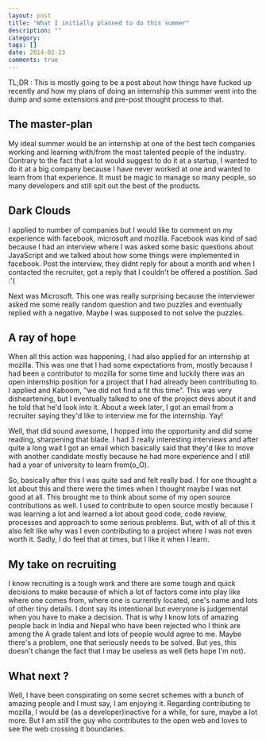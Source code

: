 ```yaml
---
layout: post
title: "What I initially planned to do this summer"
description: ""
category: 
tags: []
date: 2014-02-23
comments: true
---
```

TL;DR : This is mostly going to be a post about how things have fucked up recently and how my plans of doing an internship this summer went into the dump and some extensions and pre-post thought process to that.

## The master-plan

My ideal summer would be an internship at one of the best tech companies working and learning with/from the most talented people of the industry. Contrary to the fact that a lot would suggest to do it at a startup, I wanted to do it at a big company because I have never worked at one and wanted to learn from that experience. It must be magic to manage so many people, so many developers and still spit out the best of the products.

## Dark Clouds

I applied to number of companies but I would like to comment on my experience with facebook, microsoft and mozilla. Facebook was kind of sad because I had an interview where I was asked some basic questions about JavaScript and we talked about how some things were implemented in facebook. Post the interview, they didnt reply for about a month and when I contacted the recruiter, got a reply that I couldn't be offered a postition. Sad :'(

Next was Microsoft. This one was really surprising because the interviewer asked me some really random question and two puzzles and eventually replied with a negative. Maybe I was supposed to not solve the puzzles.

## A ray of hope

When all this action was happening, I had also applied for an internship at mozilla. This was one that I had some expectations from, mostly because I had been a contributor to mozilla for some time and luckily there was an open internship position for a project that I had already been contributing to. I applied and Kaboom, "we did not find a fit this time". This was very disheartening, but I eventually talked to one of the project devs about it and he told that he'd look into it. About a week later, I got an email from a recruiter saying they'd like to interview me for the internship. Yay!

Well, that did sound awesome, I hopped into the opportunity and did some reading, sharpening that blade. I had 3 really interesting interviews and after quite a long wait I got an email which basically said that they'd like to move with another candidate mostly because he had more experience and I still had a year of university to learn from(o_O).

So, basically after this I was quite sad and felt really bad. I for one thought a lot about this and there were the times when I thought maybe I was not good at all. This brought me to think about some of my open source contributions as well. I used to contribute to open source mostly because I was learning a lot and learned a lot about good code, code review, processes and approach to some serious problems. But, with of all of this it also felt like why was I even contributing to a project where I was not even worth it. Sadly, I do feel that at times, but I like it when I learn.

## My take on recruiting

I know recruiting is a tough work and there are some tough and quick decisions to make because of which a lot of factors come into play like where one comes from, where one is currently located, one's name and lots of other tiny details. I dont say its intentional but everyone is judgemental when you have to make a decision. That is why I know lots of amazing people back in India and Nepal who have been rejected who I think are among the A grade talent and lots of people would agree to me. Maybe there's a problem, one that seriously needs to be solved. But yes, this doesn't change the fact that I may be useless as well (lets hope I'm not).

## What next ?

Well, I have been conspirating on some secret schemes with a bunch of amazing people and I must say, I am enjoying it. Regarding contributing to mozilla, I would be (as a developer)inactive for a while, for sure, maybe a lot more. But I am still the guy who contributes to the open web and loves to see the web crossing it boundaries.
